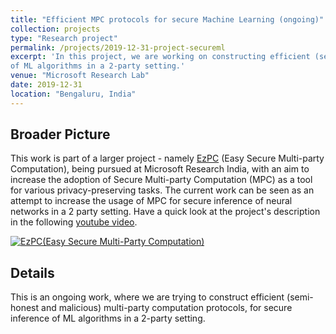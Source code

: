 ```yaml
---
title: "Efficient MPC protocols for secure Machine Learning (ongoing)"
collection: projects
type: "Research project"
permalink: /projects/2019-12-31-project-secureml
excerpt: 'In this project, we are working on constructing efficient (semi-honest and malicious) multi-party computation protocols, for secure inference
of ML algorithms in a 2-party setting.'
venue: "Microsoft Research Lab"
date: 2019-12-31
location: "Bengaluru, India"
---
```


## Broader Picture
This work is part of a larger project - namely [EzPC](https://www.microsoft.com/en-us/research/project/ezpc-easy-secure-multi-party-computation/) (Easy Secure Multi-party Computation), being pursued at Microsoft Research India, with an aim to increase the adoption of Secure Multi-party Computation (MPC) as a tool for various privacy-preserving tasks. The current work can be seen as an attempt to increase the usage of MPC for secure inference of neural networks in a 2 party setting. Have a quick look at the project's description in the following [youtube video](http://www.youtube.com/watch?v=-1H1Sp-_5YU).

[![EzPC(Easy Secure Multi-Party Computation)](http://img.youtube.com/vi/-1H1Sp-_5YU/0.jpg)](http://www.youtube.com/watch?v=-1H1Sp-_5YU)

## Details
This is an ongoing work, where we are trying to construct efficient (semi-honest and malicious) multi-party computation protocols, for secure inference
of ML algorithms in a 2-party setting.